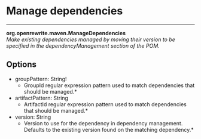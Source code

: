 # Manage dependencies

---
**org.openrewrite.maven.ManageDependencies**  
*Make existing dependencies managed by moving their version to be specified in the dependencyManagement section of the POM.*
## Options
- groupPattern: String!
	- GroupId regular expression pattern used to match dependencies that should be managed.*
- artifactPattern: String
	- ArtifactId regular expression pattern used to match dependencies that should be managed.*
- version: String
	- Version to use for the dependency in dependency management. Defaults to the existing version found on the matching dependency.*
